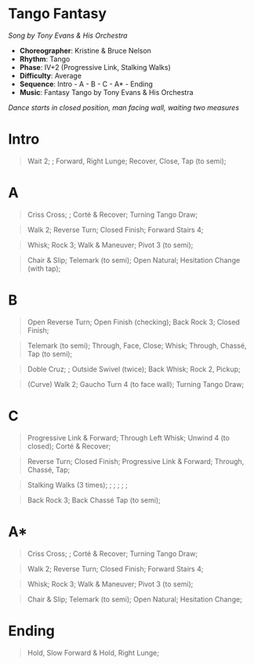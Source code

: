 # Tango Fantasy
*Song by Tony Evans & His Orchestra*

* **Choreographer**: Kristine & Bruce Nelson
* **Rhythm**: Tango
* **Phase**: IV+2 (Progressive Link, Stalking Walks)
* **Difficulty**: Average
* **Sequence**: Intro - A - B - C - A* - Ending
* **Music**: Fantasy Tango by Tony Evans & His Orchestra

*Dance starts in closed position, man facing wall, waiting two measures*

# Intro

> Wait 2; ; Forward, Right Lunge; Recover, Close, Tap (to semi);

# A

> Criss Cross; ; Corté & Recover; Turning Tango Draw;

> Walk 2; Reverse Turn; Closed Finish; Forward Stairs 4;

> Whisk; Rock 3; Walk & Maneuver; Pivot 3 (to semi);

> Chair & Slip; Telemark (to semi); Open Natural; Hesitation Change (with tap);

# B

> Open Reverse Turn; Open Finish (checking); Back Rock 3; Closed Finish;

> Telemark (to semi); Through, Face, Close; Whisk; Through, Chassé, Tap (to semi);

> Doble Cruz; ; Outside Swivel (twice); Back Whisk; Rock 2, Pickup;

> (Curve) Walk 2; Gaucho Turn 4 (to face wall); Turning Tango Draw;

# C

> Progressive Link & Forward; Through Left Whisk; Unwind 4 (to closed); Corté & Recover;

> Reverse Turn; Closed Finish; Progressive Link & Forward; Through, Chassé, Tap;

> Stalking Walks (3 times); ; ; ; ; ;

> Back Rock 3; Back Chassé Tap (to semi);

# A*

> Criss Cross; ; Corté & Recover; Turning Tango Draw;

> Walk 2; Reverse Turn; Closed Finish; Forward Stairs 4;

> Whisk; Rock 3; Walk & Maneuver; Pivot 3 (to semi);

> Chair & Slip; Telemark (to semi); Open Natural; Hesitation Change;

# Ending

> Hold, Slow Forward & Hold, Right Lunge;
